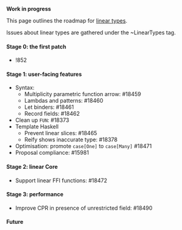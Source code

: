 **Work in progress**

This page outlines the roadmap for [linear types](linear-types).

Issues about linear types are gathered under the ~LinearTypes tag.

#### Stage 0: the first patch

- !852

#### Stage 1: user-facing features

- Syntax:
  - Multiplicity parametric function arrow: #18459
  - Lambdas and patterns: #18460
  - Let binders: #18461
  - Record fields: #18462
- Clean up `FUN`: #18373
- Template Haskell
  - Prevent linear slices: #18465
  - Reify shows inaccurate type: #18378
- Optimisation: promote `case[One]` to `case[Many]` #18471
- Proposal compliance: #15981

#### Stage 2: linear Core

- Support linear FFI functions: #18472

#### Stage 3: performance

- Improve CPR in presence of unrestricted field: #18490
#### Future